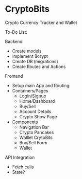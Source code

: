 # CryptoBits
Crypto Currency Tracker and Wallet 

To-Do List:

Backend
- Create models
- Implement Bcrypt
- Create DB (migrations)
- Create Routes and Actions

Frontend
- Setup main App and Routing 
- Containers/Pages
    - Login/Signup
    - Home/Dashboard
    - Buy/Sell
    - Account Details
    - Crypto Show Page
- Components
    - Navigation Bar
    - Crypto Pancakes
    - Walllet CrytoBits
    - Buy/Sell Form
    - Wallet

API Integration
- Fetch calls
- State?